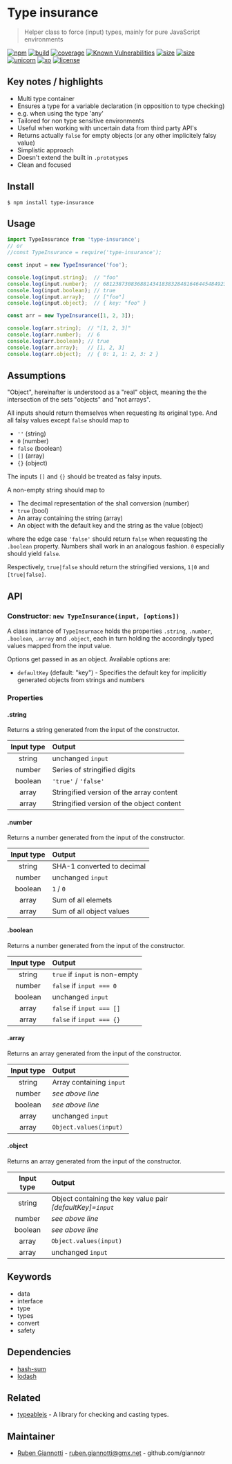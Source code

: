 # Type insurance

> Helper class to force (input) types, mainly for pure JavaScript environments

[![npm][npm-badge]][npm-url] [![build][build-badge]][build-url] [![coverage][coverage-badge]][coverage-url] [![Known Vulnerabilities][vulnerabilities-badge]][vulnerabilities-url] [![size][dependencies-badge]][dependencies-url] [![size][size-badge]][size-url] [![unicorn][unicorn-badge]][unicorn-url] [![xo][xo-badge]][xo-url] [![license][license-badge]][license-url]

## Key notes / highlights

- Multi type container
- Ensures a type for a variable declaration (in opposition to type checking)
- e.g. when using the type 'any'
- Tailored for non type sensitive environments
- Useful when working with uncertain data from third party API's
- Returns actually `false` for empty objects (or any other implicitely falsy value)
- Simplistic approach
- Doesn't extend the built in `.prototype`s
- Clean and focused

## Install

```console
$ npm install type-insurance
```

## Usage

```js
import TypeInsurance from 'type-insurance';
// or
//const TypeInsurance = require('type-insurance');

const input = new TypeInsurance('foo');

console.log(input.string);  // "foo" 
console.log(input.number);  // 68123873083688143418383284816464454849230703155
console.log(input.boolean); // true
console.log(input.array);   // ["foo"]
console.log(input.object);  // { key: "foo" }

const arr = new TypeInsurance([1, 2, 3]);

console.log(arr.string);  // "[1, 2, 3]" 
console.log(arr.number);  // 6
console.log(arr.boolean); // true
console.log(arr.array);   // [1, 2, 3]
console.log(arr.object);  // { 0: 1, 1: 2, 3: 2 }
```

## Assumptions

"Object", hereinafter is understood as a "real" object, meaning the the intersection of the sets "objects" and "not arrays".

All inputs should return themselves when requesting its original type. And all falsy values except `false` should map to

- `''` (string)
- `0` (number)
- `false` (boolean)
- `[]` (array)
- `{}` (object)

The inputs `[]` and `{}` should be treated as falsy inputs.

A non-empty string should map to

- The decimal representation of the sha1 conversion (number)
- `true` (bool)
- An array containing the string (array)
- An object with the default key and the string as the value (object)

where the edge case `'false'` should return `false` when requesting the `.boolean` property. Numbers shall work in an analogous fashion. `0` especially should yield `false`.

Respectively, `true|false` should return the stringified versions, `1|0` and `[true|false]`.

## API

### Constructor: `new TypeInsurance(input, [options])`

A class instance of `TypeInsurnace` holds the properties `.string`, `.number`, `.boolean`, `.array` and `.object`, each in turn holding the accordingly typed values mapped from the input value.

Options get passed in as an object. Available options are:

- `defaultKey` (default: "key") - Specifies the default key for implicitly generated objects from strings and numbers

### Properties

#### .string

Returns a string generated from the input of the constructor.

| Input type | Output |
| :---:   | :--- |
| string  | unchanged `input` |
| number  | Series of stringified digits |
| boolean | `'true'` / `'false'` |
| array   | Stringified version of the array content |
| array   | Stringified version of the object content |

#### .number

Returns a number generated from the input of the constructor.

| Input type | Output |
| :---:   | :--- |
| string  | SHA-1 converted to decimal |
| number  | unchanged `input` |
| boolean | `1` / `0` |
| array   | Sum of all elemets |
| array   | Sum of all object values |

#### .boolean

Returns a number generated from the input of the constructor.

| Input type | Output |
| :---:   | :--- |
| string  | `true` if `input` is non-empty |
| number  | `false` if `input === 0` |
| boolean | unchanged `input` |
| array   | `false` if `input === []` |
| array   | `false` if `input === {}` |

#### .array

Returns an array generated from the input of the constructor.

| Input type | Output |
| :---:   | :--- |
| string  | Array containing `input` |
| number  | *see above line* |
| boolean | *see above line* |
| array   | unchanged `input` |
| array   | `Object.values(input)` |

#### .object

Returns an array generated from the input of the constructor.

| Input type | Output |
| :---:   | :--- |
| string  | Object containing the key value pair *[defaultKey]=`input`* |
| number  | *see above line* |
| boolean | *see above line* |
| array   | `Object.values(input)` |
| array   | unchanged `input` |

## Keywords

- data
- interface
- type
- types
- convert
- safety

## Dependencies

- [hash-sum](https://www.npmjs.com/package/hash-sum)
- [lodash](https://www.npmjs.com/package/lodash)

## Related

- [typeablejs](https://github.com/xpepermint/typeablejs) - A library for checking and casting types.

## Maintainer

- [Ruben Giannotti](http://rubengiannotti.com) - ruben.giannotti@gmx.net - github.com/giannotr

[npm-badge]: https://img.shields.io/npm/v/type-insurance.svg
[npm-url]: https://www.npmjs.com/package/type-insurance
[build-badge]: https://travis-ci.org/giannotr/type-insurance.svg?branch=master
[build-url]: https://travis-ci.org/giannotr/type-insurance
[coverage-badge]: https://coveralls.io/repos/github/giannotr/type-insurance/badge.svg?branch=master
[coverage-url]: https://coveralls.io/github/giannotr/type-insurance?branch=master
[vulnerabilities-badge]: https://snyk.io/test/github/giannotr/type-insurance/badge.svg?targetFile=package.json
[vulnerabilities-url]: https://snyk.io/test/github/giannotr/type-insurance?targetFile=package.json
[dependencies-badge]: https://david-dm.org/giannotr/type-insurance.svg
[dependencies-url]: https://david-dm.org/giannotr/type-insurance
[size-badge]: https://badgen.net/packagephobia/publish/type-insurance
[size-url]: https://packagephobia.now.sh/result?p=type-insurance
[unicorn-badge]: https://img.shields.io/badge/unicorn-approved-ff69b4.svg
[unicorn-url]: https://www.youtube.com/watch?v=9auOCbH5Ns4
[xo-badge]: https://img.shields.io/badge/code_style-XO-5ed9c7.svg
[xo-url]: https://github.com/xojs/xo
[license-badge]: https://img.shields.io/github/license/giannotr/type-insurance.svg
[license-url]: https://github.com/giannotr/type-insurance/blob/master/LICENSE
